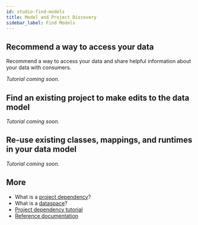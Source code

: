 ```yaml
---
id: studio-find-models
title: Model and Project Discovery
sidebar_label: Find Models 
---
```


## Recommend a way to access your data  
Recommend a way to access your data and share helpful information about your data with consumers.

_Tutorial coming soon._

## Find an existing project to make edits to the data model

_Tutorial coming soon._

## Re-use existing classes, mappings, and runtimes in your data model

_Tutorial coming soon._

## More
- What is a [project dependency](../concepts/legend-concepts#project-dependencies)?
- What is a [dataspace](../overview/legend-glossary.md/#dataspace)?
- [Project dependency tutorial](../tutorials/studio-project-dependencies.md)
- [Reference documentation](../reference/legend-language)
